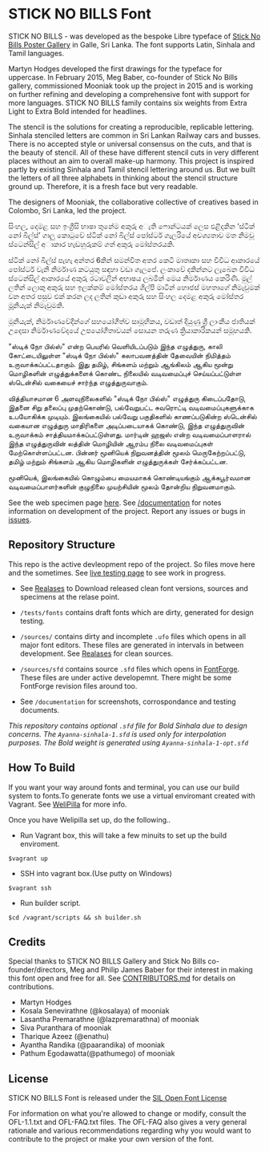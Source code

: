 STICK NO BILLS Font
===================

STICK NO BILLS - was developed as the bespoke Libre typeface of [Stick No Bills Poster Gallery](http://sticknobillsonline.com/) in Galle, Sri Lanka. The font supports Latin, Sinhala and Tamil languages.

Martyn Hodges developed the first drawings for the typeface for uppercase. In February 2015, Meg Baber, co-founder of Stick No Bills gallery, commissioned Mooniak took up the project in 2015 and is working on further refining and developing a comprehensive font with support for more languages. STICK NO BILLS family contains six weights from Extra Light to Extra Bold intended for headlines.

The stencil is the solutions for creating a reproducible, replicable lettering. Sinhala stenciled letters are common in Sri Lankan Railway cars and busses.  There is no accepted style or universal consensus on the cuts, and that is the beauty of stencil. All of these have different stencil cuts in very different places without an aim to overall make-up harmony. This project is inspired partly by existing Sinhala and Tamil stencil lettering around us. But we built the letters of all three alphabets in thinking about the stencil structure ground up. Therefore, it is a fresh face but very readable.

The designers of Mooniak, the collaborative collective of creatives based in Colombo, Sri Lanka, led the project. 


සිංහල, දෙමළ සහ ඉංග්‍රීසි භාෂා තුනේම අකුරු අැති ෆොන්ටයක් ලෙස එළිදකින ‘ස්ටික් නෝ බිල්ස්’ ගාලු කොටුවේ ස්ටික් නෝ බිල්ස් පෝස්ටර් ගැලරියේ අවශ්‍යතාව මත නිමවූ  ස්ටෙන්සිල් අාකාර හැඩහුරුකම් ගත් අකුරු මෝස්තරයකි.

ස්ටික් නෝ බිල්ස් පැහැ අන්තර 6කින් සමන්විත අතර කෙටි මාතෘකා සහ විවිධ ආකාරයේ පෝස්ටර් වැනි නිර්මාණ කටයුතු සඳහා වඩා ගැලපේ. ලංකාවේ දකින්නට ලැබෙන විවිධ ස්ටෙන්සිල්  ආකාරයේ අකුරු රටාවලින් අභාෂය ලබමින් මෙය නිර්මාණය කෙරිණි. මුල් ලතින් ලොකු අකුරු සහ ඉලක්කම් මෝස්තරය  ශිල්පි මාටින් හොජස් මහතාගේ නිමැවුමක් වන අතර පසුව එක් කරන ලද ලතින් කුඩා  අකුරු සහ සිංහල දෙමළ අකුරු මෝස්තර මූූනියැක් නිමැවුමකි. 

මූනියැක්, නිර්මාණවේදීන්ගේ සහයෝගීත්ව සාමූහිකය, වඩාත් දියුණු ශ්‍රී ලාංකීය ජාතියක් උදෙසා නිර්මාණවේදයේ උපයෝගීතාවයන් සොයන තරුණ ක්‍රියාකාරිකයන් සමූහයකි.

"ஸ்டிக் நோ பில்ஸ்" என்ற பெயரில் வெளியிடப்படும் இந்த எழுத்துரு, காலி கோட்டையிலுள்ள "ஸ்டிக் நோ பில்ஸ்" கலாபவனத்தின் தேவையின் நிமித்தம் உருவாக்கப்பட்டதாகும். இது தமிழ், சிங்களம் மற்றும் ஆங்கிலம் ஆகிய மூன்று மொழிகளின் எழுத்துக்களைக் கொண்ட நிலையில் வடிவமைப்புச் செய்யப்பட்டுள்ள ஸ்டென்சில் வகையைச் சார்ந்த எழுத்துருவாகும்.

வித்தியாசமான 6 அளவுநிலைகளில் "ஸ்டிக் நோ பில்ஸ்" எழுத்துரு கிடைப்பதோடு, இதனை சிறு தலைப்பு முதற்கொண்டு, பல்வேறுபட்ட சுவரொட்டி வடிவமைப்புகளுக்காக உபயோகிக்க முடியும். இலங்கையில் பல்வேறு பகுதிகளில் காணப்படுகின்ற ஸ்டென்சில் வகையான எழுத்துரு மாதிரிகளை அடிப்படையாகக் கொண்டு, இந்த எழுத்துருவின் உருவாக்கம் சாத்தியமாக்கப்பட்டுள்ளது. மார்டின் ஹஜஸ் என்ற வடிவமைப்பாளரால் இந்த எழுத்துருவின் லத்தின் மொழியின் ஆரம்ப நிலை வடிவமைப்புகள் மேற்கொள்ளப்பட்டன. பின்னர் மூனியெக் நிறுவனத்தின் மூலம் மெருகேற்றப்பட்டு, தமிழ் மற்றும் சிங்களம் ஆகிய மொழிகளின் எழுத்துருக்கள் சேர்க்கப்பட்டன. 

மூனியெக், இலங்கையில் கொழும்பை மையமாகக் கொண்டியங்கும் ஆக்கபூர்வமான வடிவமைப்பாளர்களின் குழுநிலை முயற்சியின் மூலம் தோன்றிய நிறுவனமாகும்.

See the web specimen page [here](http://mooniak.com/stick-no-bills-font/).
See [/documentation](https://github.com/mooniak/stick-no-bills-font/tree/master/documentation) for notes information on development of the project.
Report any issues or bugs in [issues](https://github.com/mooniak/stick-no-bills-font/issues/new).



## Repository Structure

This repo is the active devleopment repo of the project. So files move here and the sometimes. See [live testing page](http://mooniak.com/stick-no-bills-font/tests/) to see work in progress.

- See [Realases](https://github.com/mooniak/stick-no-bills-font/releases) to Download released clean font versions, sources and specimens at the relase point.

- `/tests/fonts` contains draft fonts which are dirty, generated for design testing.

- `/sources/` contains dirty and incomplete `.ufo` files which opens in all major font editors. These files are generated in intervals in between development. See [Realases](https://github.com/mooniak/stick-no-bills-font/releases) for clean sources.

- `/sources/sfd` contains source `.sfd` files which opens in [FontForge](http://fontforge.github.io/en-US/). These files are under active developemnt. There might be some FontForge revision files around too.

- See `/documentation` for screenshots, corrospondance and testing documents.
  
*This repository contains optional ```.sfd``` file for Bold Sinhala due to design concerns. The ```Ayanna-sinhala-1.sfd``` is used only for interpolation purposes. The Bold weight is generated using ```Ayanna-sinhala-1-opt.sfd```*

## How To Build

If you want your way around fonts and terminal, you can use our build system to fonts.To generate fonts we use a virtual enviromant created with Vagrant. See [WeliPilla](https://github.com/mooniak/WeliPilla) for more info.

Once you have Welipilla set up, do the following..

- Run Vagrant box, this will take a few minuits to set up the build enviroment.

```shell
$vagrant up
```

- SSH into vagrant box.(Use putty on Windows)
```shell
$vagrant ssh
```

- Run builder script.
```shell
$cd /vagrant/scripts && sh builder.sh
```


## Credits

Special thanks to STICK NO BILLS Gallery and Stick No Bills co-founder/directors, Meg and Philip James Baber for their interest in making this font open and free for all. See [CONTRIBUTORS.md](https://github.com/mooniak/stick-no-bills-font/blob/master/CONTRIBUTORS.md) for details on contributions.

- Martyn Hodges
- Kosala Senevirathne (@kosalaya) of mooniak
- Lasantha Premarathne (@lazpremarathna) of mooniak
- Siva Puranthara of mooniak
- Tharique Azeez (@enathu)
- Ayantha Randika (@paarandika) of mooniak
- Pathum Egodawatta(@pathumego) of mooniak



## License

STICK NO BILLS Font is released under the  [SIL Open Font License](http://scripts.sil.org/OFL)

For information on what you're allowed to change or modify, consult the
OFL-1.1.txt and OFL-FAQ.txt files. The OFL-FAQ also gives a very general
rationale and various recommendations regarding why you would want to
contribute to the project or make your own version of the font.
